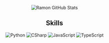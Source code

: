 <!-- GitHub Stats -->
<p align="center">
  <img src="https://github-readme-stats.vercel.app/api?username=Ramon-Sd&show_icons=true&theme=dark" alt="Ramon GitHub Stats" />
</p>

<!-- Skills -->
<h2 align="center">Skills</h2>
<p align="center">
  <img src="https://img.shields.io/badge/Python-3776AB?style=for-the-badge&logo=python&logoColor=white" alt="Python" />
  <img src="https://img.shields.io/badge/C%23-512BD4?style=for-the-badge&logo=csharp&logoColor=white" alt="CSharp" />
  <img src="https://img.shields.io/badge/JavaScript-ffe100?style=for-the-badge&logo=javascript&logoColor=black" alt="JavaScript" />
  <img src="https://img.shields.io/badge/TypeScript-512BD4?style=for-the-badge&logo=typescript&logoColor=white" alt="TypeScript" />
</p>
